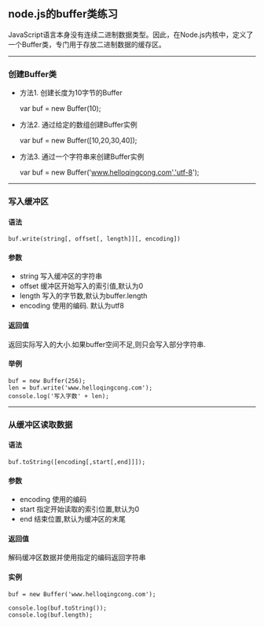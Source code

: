 ## node.js的buffer类练习
JavaScript语言本身没有连续二进制数据类型。因此，在Node.js内核中，定义了一个Buffer类，专门用于存放二进制数据的缓存区。
***
### 创建Buffer类
- 方法1. 创建长度为10字节的Buffer

    var buf = new Buffer(10);

- 方法2. 通过给定的数组创建Buffer实例

    var buf = new Buffer([10,20,30,40]);

- 方法3. 通过一个字符串来创建Buffer实例

    var buf = new Buffer('www.helloqingcong.com','utf-8');

***
### 写入缓冲区
#### 语法

    buf.write(string[, offset[, length]][, encoding])

#### 参数
-   string 写入缓冲区的字符串
-   offset 缓冲区开始写入的索引值,默认为0
-   length 写入的字节数,默认为buffer.length
-   encoding 使用的编码. 默认为utf8

#### 返回值
返回实际写入的大小.如果buffer空间不足,则只会写入部分字符串.
#### 举例
```
buf = new Buffer(256);
len = buf.write('www.helloqingcong.com');
console.log('写入字数' + len);
```
***
### 从缓冲区读取数据
#### 语法

    buf.toString([encoding[,start[,end]]]);
#### 参数
- encoding 使用的编码
- start 指定开始读取的索引位置,默认为0
- end 结束位置,默认为缓冲区的末尾
#### 返回值
解码缓冲区数据并使用指定的编码返回字符串
#### 实例
```
buf = new Buffer('www.helloqingcong.com');

console.log(buf.toString());
console.log(buf.length);
```